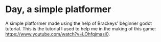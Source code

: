 # Day, a simple platformer
A simple platformer made using the help of Brackeys' beginner godot tutorial.
This is the tutorial I used to help me in the making of this game: https://www.youtube.com/watch?v=LOhfqjmasi0.

